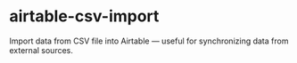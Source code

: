 # airtable-csv-import
Import data from CSV file into Airtable — useful for synchronizing data from external sources.
